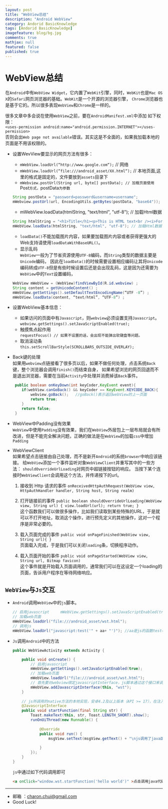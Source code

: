 ```yaml
---
layout: post
title: "WebView总结"
description: "Android WebView"
category: Andorid BasicKnowledge
tags: [Andorid BasicKnowledge]
imagefeature: blog/bg.jpg
comments: true
mathjax: null
featured: false
published: true
---
```


WebView总结
===
     
在`Android`中有`WebView Widget`，它内置了`WebKit`引擎，同时，`WebKit`也是`Mac OS X`的`Safari`网页浏览器的基础。`WebKit`是一个开源的浏览器引擎，
`Chrome`浏览器也是基于它的。所以很多表现`WebView`和`Chrome`是一样的。          

很多文章中多会说在使用`WebView`之前，要在`AndroidManifest.xml`中添加 如下权限：           
`<uses-permission android:name="android.permission.INTERNET"></uses-permission>`        
否则会出`Web page not available`错误。其实这是不全面的，如果我加载本地的页面是不用该权限的。

- 设置WevView要显示的网页方法有很多：
    - `mWebView.loadUrl(“http://www.google.com“);` // 网络
    - `mWebView.loadUrl(“file:///android_asset/XX.html“);` // 本地页面,这里的格式是固定的，文件要放到`assets`目录下
    - `mWebview.postUrl(String url, byte[] postData); // 加载页面使用`Post`方式，`postData`为参数`
    ```java
	String postData = "password=password&username=username";
	mWebview.postUrl(url, EncodingUtils.getBytes(postData, "base64"));
	```
    - mWebView.loadData(htmlString, "text/html", "utf-8"); // 加载Html数据
    ```java
	String htmlString = "<h1>Title</h1><p>This is HTML text<br /><i>Formatted in italics</i><br />Anothor Line</p>";
	mWebView.loadData(htmlString, "text/html", "utf-8"); // 加载Html数据
	```
	- `loadData()`不能加载图片内容，如果要加载图片内容或者获得更强大的Web支持请使用`loadDataWithBaseURL()`。
	- 显示乱码    
    `WebView`一般为了节省资源使用`UTF-8`编码，而`String`类型的数据主要是`Unicode`编码，
	因此在`loadData()`的时候需要设置相应编码让其将`Unicode`编码转成`UTF-8`但是有些时候设置后还是会出现乱码，这是因为还需要为`WebView`中的`Text`设置编码，
	```java
	WebView mWebView = (WebView)findViewById(R.id.webview) ;
	String content = getUnicodeContent() ;
	mWebView.getSettings().setDefaultTextEncodingName(“UTF -8”) ;
	mWebView.loadData(content, “text/html”, “UTF-8”) ;
	```

- 设置WebView基本信息：        

	- 如果访问的页面中有`Javascript`，则`webview`必须设置支持`Javascript`。     
	    `webview.getSettings().setJavaScriptEnabled(true);  `       
	- 触摸焦点起作用      
	    `requestFocus() // 如果不设置的话，会出现不能弹出软键盘等问题。`     
	- 取消滚动条       
	    `this.setScrollBarStyle(SCROLLBARS_OUTSIDE_OVERLAY);`
		
- Back键的处理     
    如果用`webview`点链接看了很多页以后，如果不做任何处理，点击系统`Back`键，整个浏览器会调用`finish()`而结束自身，
	如果希望浏览的网页回退而不是退出浏览器，需要在当前`Activity`中处理并消费掉该`Back`事件。
	```java
	 public boolean onKeyDown(int keyCoder,KeyEvent event){
		if(webView.canGoBack() && keyCoder == KeyEvent.KEYCODE_BACK){
			webview.goBack();   //goBack()表示返回webView的上一页面
			return true;
		}
		return false;
	 }
	```
	
- WebView中Padding没有效果	       
    `WebView`中使用`Padding`没有效果，我们在`WebView`外层包上一层布局就会有所改进，但是不能完全解决问题，正确的做法是在`WebView`的加载`css`中增加`Padding`
	
- WebViewClient        
    如果希望点击链接由自己处理，而不是新开`Android`的系统`browser`中响应该链接。
	给`WebView`添加一个事件监听对象`WebViewClient`并重写其中的一些方法： `shouldOverrideUrlLoading`对网页中超链接按钮的响应。
	当按下某个连接时`WebViewClient`会调用这个方法，并传递按下的url。
	1. 接收到 Http 请求的事件 
	    `onReceivedHttpAuthRequest(WebView view, HttpAuthHandler handler, String host, String realm) `            
		
	2. 打开链接前的事件
	    `public boolean shouldOverrideUrlLoading(WebView view, String url) { view.loadUrl(url); return true; } `           
	    这个函数我们可以做很多操作，比如我们读取到某些特殊的URL，于是就可以不打开地址，取消这个操作，进行预先定义的其他操作，这对一个程序是非常必要的。
		
	3. 载入页面完成的事件
	    `public void onPageFinished(WebView view, String url){ } `              
	    页面载入完成，于是我们可以关闭`loading`条，切换程序动作。
		
	4. 载入页面开始的事件
	    `public void onPageStarted(WebView view, String url, Bitmap favicon)`              
	    这个事件就是开始载入页面调用的，通常我们可以在这设定一个loading的页面，告诉用户程序在等待网络响应。
	    

`WebView`与`Js`交互
---

- `Android`调用`WebView`中的`js`脚本。
	```java
	// 启用javascript		mWebView.getSettings().setJavaScriptEnabled(true);
	// 加载web页面
	mWebView.loadUrl("file:///android_asset/wst.html");
	// 调用js
	mWebView.loadUrl("javascript:test('" + aa+ "')"); //aa是js的函数test()的参数  
	```

- `Js`调用`Android`中的方法        
	```java
	public WebViewActivity extends Activity {
	
	    public void onCreate() {
	        // 启用javascript	
	        mWebView.getSettings().setJavaScriptEnabled(true);
	        // 加载web页面
	        mWebView.loadUrl("file:///android_asset/wst.html");
	        // 首先要对webview绑定javascriptInterface，js脚本通过这个接口来调用java代码。javascriptInterface实际就是一个普通的java类，里面是我们本地实现的java代码， 将JavascriptInterface传递给webview，并指定别名，这样js脚本就可以通过我们给的这个别名来调用我们的方法,在这里，this是实例化的对象，wst是这个对象在js中的别名
	        mWebView.addJavascriptInterface(this, "wst");
	    }
	    
	    // js所调用的native方法的本地实现，安卓4.2及以上版本（API >= 17），在注入类中为可调用的方法添加@JavascriptInterface注解，无注解的方法不能被调用，这种方式可以防范注入漏洞
	    @JavascriptInterface
	    public void startFunction(final String str) {  
	        Toast.makeText(this, str, Toast.LENGTH_SHORT).show();  
	        runOnUiThread(new Runnable() {  
	    
	            @Override  
	            public void run() {  
	                msgView.setText(msgView.getText() + "\njs调用了java函数传递参数：" + str);  
	    
	            }  
	        });  
	    }  
	}
	```
	
	`js`中通过如下代码调用即可           
	```html
	<a onClick="window.wst.startFunction('hello world')" >点击调用java代码并传递参数</a>  
	```




---

- 邮箱 ：charon.chui@gmail.com  
- Good Luck! 
